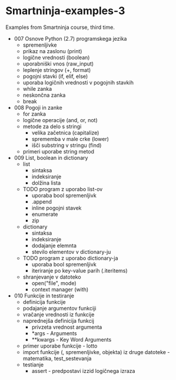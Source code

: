 # Smartninja-examples-3
Examples from Smartninja course, third time.

* 007 Osnove Python (2.7) programskega jezika
  * spremenljivke
  * prikaz na zaslonu (print)
  * logične vrednosti (boolean)
  * uporabniški vnos (raw_input)
  * leplenje stringov (+, format)
  * pogojni stavki (if, elif, else)
  * uporaba logičnih vrednosti v pogojnih stavkih
  * while zanka
  * neskončna zanka
  * break
* 008 Pogoji in zanke
  * for zanka
  * logične operacije (and, or, not)
  * metode za delo s stringi
    * velika začetnica (capitalize)
    * sprememba v male crke (lower)
    * išči substring v stringu (find)
  * primeri uporabe string metod
* 009 List, boolean in dictionary
  * list
    * sintaksa
    * indeksiranje
    * dolžina lista
  * TODO program z uporabo list-ov
    * uporaba bool spremenljivk
    * .append
    * inline pogojni stavek
    * enumerate
    * zip
  * dictionary
    * sintaksa
    * indeksiranje
    * dodajanje elemnta
    * stevilo elementov v dictionary-ju
  * TODO program z uporabo dictionary-ja
    * uporaba bool spremenljivk
    * iteriranje po key-value parih (.iteritems)
  * shranjevanje v datoteko
    * open("file", mode)
    * context manager (with)
* 010 Funkcije in testiranje
  * definicija funkcije
  * podajanje argumentov funkciji
  * vračanje vrednosti iz funkcije
  * naprednejša definicija funkcij
    * privzeta vrednost argumenta
    * *args - Arguments
    * **kwargs - Key Word Arguments
  * primer uporabe funkcije - lotto
  * import funkcije (, spremenljivke, objekta) iz druge datoteke - matematika, test_sestevanja
  * testianje
    * assert - predpostavi izzid logičnega izraza

